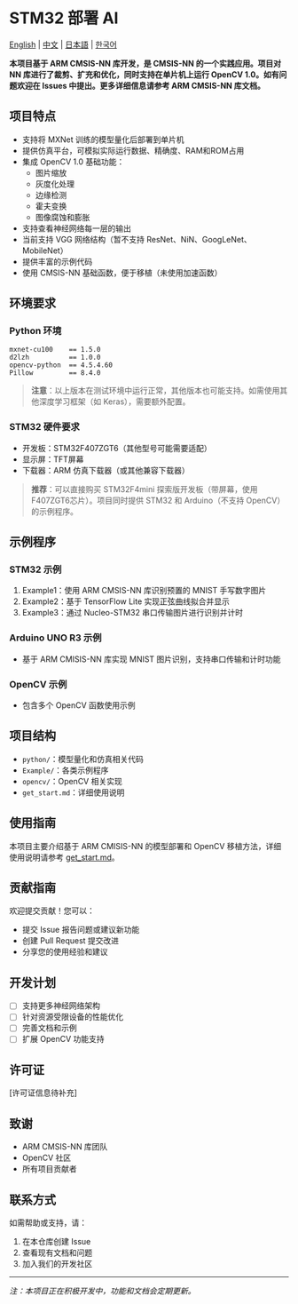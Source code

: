 # STM32 部署 AI

[English](README.md) | [中文](README_zh.md) | [日本語](README_ja.md) | [한국어](README_ko.md)

**本项目基于 ARM CMSIS-NN 库开发，是 CMSIS-NN 的一个实践应用。项目对 NN 库进行了裁剪、扩充和优化，同时支持在单片机上运行 OpenCV 1.0。如有问题欢迎在 Issues 中提出。更多详细信息请参考 ARM CMSIS-NN 库文档。**

## 项目特点

- 支持将 MXNet 训练的模型量化后部署到单片机
- 提供仿真平台，可模拟实际运行数据、精确度、RAM和ROM占用
- 集成 OpenCV 1.0 基础功能：
  - 图片缩放
  - 灰度化处理
  - 边缘检测
  - 霍夫变换
  - 图像腐蚀和膨胀
- 支持查看神经网络每一层的输出
- 当前支持 VGG 网络结构（暂不支持 ResNet、NiN、GoogLeNet、MobileNet）
- 提供丰富的示例代码
- 使用 CMSIS-NN 基础函数，便于移植（未使用加速函数）

## 环境要求

### Python 环境
```
mxnet-cu100    == 1.5.0 
d2lzh          == 1.0.0
opencv-python  == 4.5.4.60
Pillow         == 8.4.0
```
> **注意**：以上版本在测试环境中运行正常，其他版本也可能支持。如需使用其他深度学习框架（如 Keras），需要额外配置。

### STM32 硬件要求
- 开发板：STM32F407ZGT6（其他型号可能需要适配）
- 显示屏：TFT屏幕
- 下载器：ARM 仿真下载器（或其他兼容下载器）

> **推荐**：可以直接购买 STM32F4mini 探索版开发板（带屏幕，使用F407ZGT6芯片）。项目同时提供 STM32 和 Arduino（不支持 OpenCV）的示例程序。

## 示例程序

### STM32 示例
1. Example1：使用 ARM CMSIS-NN 库识别预置的 MNIST 手写数字图片
2. Example2：基于 TensorFlow Lite 实现正弦曲线拟合并显示
3. Example3：通过 Nucleo-STM32 串口传输图片进行识别并计时

### Arduino UNO R3 示例
- 基于 ARM CMISIS-NN 库实现 MNIST 图片识别，支持串口传输和计时功能

### OpenCV 示例
- 包含多个 OpenCV 函数使用示例

## 项目结构

- `python/`：模型量化和仿真相关代码
- `Example/`：各类示例程序
- `opencv/`：OpenCV 相关实现
- `get_start.md`：详细使用说明

## 使用指南

本项目主要介绍基于 ARM CMISIS-NN 的模型部署和 OpenCV 移植方法，详细使用说明请参考 [get_start.md](get_start.md)。

## 贡献指南

欢迎提交贡献！您可以：
- 提交 Issue 报告问题或建议新功能
- 创建 Pull Request 提交改进
- 分享您的使用经验和建议

## 开发计划

- [ ] 支持更多神经网络架构
- [ ] 针对资源受限设备的性能优化
- [ ] 完善文档和示例
- [ ] 扩展 OpenCV 功能支持

## 许可证

[许可证信息待补充]

## 致谢

- ARM CMSIS-NN 库团队
- OpenCV 社区
- 所有项目贡献者

## 联系方式

如需帮助或支持，请：
1. 在本仓库创建 Issue
2. 查看现有文档和问题
3. 加入我们的开发社区

---
*注：本项目正在积极开发中，功能和文档会定期更新。*